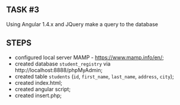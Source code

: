 ## TASK #3
Using Angular 1.4.x and JQuery make a query to the database


## STEPS

- configured local server MAMP - https://www.mamp.info/en/;
- created database `student_registry` via http://localhost:8888/phpMyAdmin;
- created table `students` (`id`, `first_name`, `last_name`, `address`, `city`);
- created index.html;
- created angular script;
- created insert.php;
